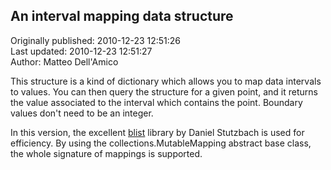 ## An interval mapping data structure  
Originally published: 2010-12-23 12:51:26  
Last updated: 2010-12-23 12:51:27  
Author: Matteo Dell'Amico  
  
This structure is a kind of dictionary which allows you to map data intervals to values. You can then query the structure for a given point, and it returns the value associated to the interval which contains the point. Boundary values don't need to be an integer.

In this version, the excellent [blist](http://pypi.python.org/pypi/blist/) library by Daniel Stutzbach is used for efficiency. By using the collections.MutableMapping abstract base class, the whole signature of mappings is supported.